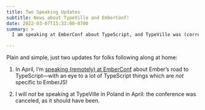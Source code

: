 ```yaml
---
title: Two Speaking Updates
subtitle: News about TypeVille and EmberConf!
date: 2022-03-07T15:33:00-0700
summary: >
  I am speaking at EmberConf about TypeScript, and TypeVille was (correctly!) canceled.

---
```


Plain and simple, just two updates for folks following along at home:

1. In April, I’m [speaking (remotely) at EmberConf](https://2022.emberconf.com/schedule/the-road-to-typescript) about Ember’s road to TypeScript—with an eye to a lot of TypeScript things which are *not* specific to EmberJS!

2. I will *not* be speaking at TypeVille in Poland in April: the conference was canceled, as it should have been.
